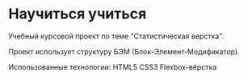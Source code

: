 # Научиться учиться

Учебный курсовой проект по теме "Статистическая верстка".

Проект использует структуру БЭМ (Блок-Элемент-Модификатор).

Использованные технологии:
HTML5
CSS3
Flexbox-вёрстка
